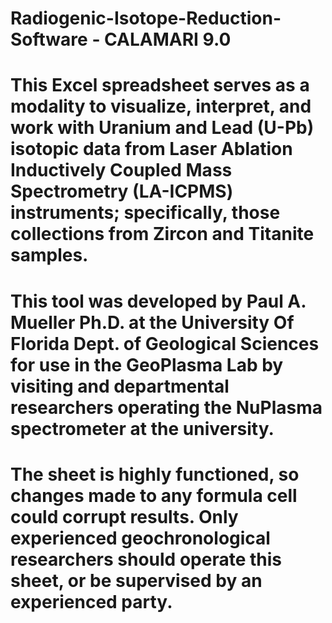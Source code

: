 # Radiogenic-Isotope-Reduction-Software - CALAMARI 9.0 

# This Excel spreadsheet serves as a modality to visualize, interpret, and work with Uranium and Lead (U-Pb) isotopic data from Laser Ablation Inductively Coupled Mass Spectrometry (LA-ICPMS) instruments; specifically, those collections from Zircon and Titanite samples.
# This tool was developed by Paul A. Mueller Ph.D. at the University Of Florida Dept. of Geological Sciences for use in the GeoPlasma Lab by visiting and departmental researchers operating the NuPlasma spectrometer at the university. 
# The sheet is highly functioned, so changes made to any formula cell could corrupt results. Only experienced geochronological researchers should operate this sheet, or be supervised by an experienced party. 

